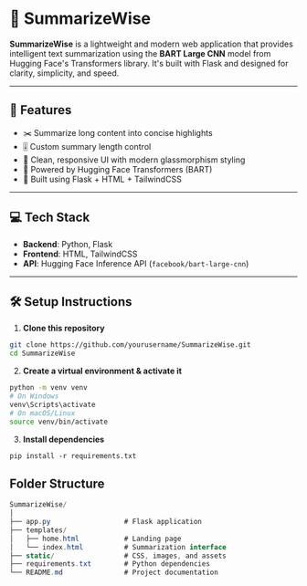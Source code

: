 # 🧠 SummarizeWise

**SummarizeWise** is a lightweight and modern web application that provides intelligent text summarization using the **BART Large CNN** model from Hugging Face's Transformers library. It's built with Flask and designed for clarity, simplicity, and speed.

---

## 🚀 Features

- ✂️ Summarize long content into concise highlights
- 🎚 Custom summary length control
- 🧩 Clean, responsive UI with modern glassmorphism styling
- 🧠 Powered by Hugging Face Transformers (BART)
- 🧪 Built using Flask + HTML + TailwindCSS

---

## 💻 Tech Stack

- **Backend**: Python, Flask
- **Frontend**: HTML, TailwindCSS
- **API**: Hugging Face Inference API (`facebook/bart-large-cnn`)

---

## 🛠 Setup Instructions

1. **Clone this repository**

```bash
git clone https://github.com/yourusername/SummarizeWise.git
cd SummarizeWise
```
2. **Create a virtual environment & activate it**
```bash
python -m venv venv
# On Windows
venv\Scripts\activate
# On macOS/Linux
source venv/bin/activate

```
3. **Install dependencies**
```cssharp
pip install -r requirements.txt
```
## Folder Structure
```csharp
SummarizeWise/
│
├── app.py                  # Flask application
├── templates/
│   ├── home.html           # Landing page
│   └── index.html          # Summarization interface
├── static/                 # CSS, images, and assets
├── requirements.txt        # Python dependencies
└── README.md               # Project documentation

```
